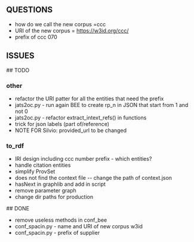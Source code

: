## QUESTIONS
 * how do we call the new corpus =ccc
 * URI of the new corpus = https://w3id.org/ccc/
 * prefix of ccc 070


## ISSUES


## TODO

### other
 * refactor the URI patter for all the entities that need the prefix
 * jats2oc.py - run again BEE to create rp_n in JSON that start from 1 and not 0
 * jats2oc.py - refactor extract_intext_refs() in functions
 * trick for json labels (part of/reference)
 * NOTE FOR Silvio: provided_url to be changed

### to_rdf
 * IRI design including ccc number prefix - which entities?
 * handle citation entities
 * simplify ProvSet
 * does not find the context file -- change the path of context.json
 * hasNext in graphlib and add in script
 * remove parameter graph
 * change dir paths for production

## DONE

 * remove useless methods in conf_bee
 * conf_spacin.py - name and URI of new corpus w3id
 * conf_spacin.py - prefix of supplier
